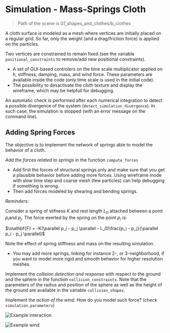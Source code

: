 # Simulation - Mass-Springs Cloth

> Path of the scene is 07_shapes_and_clothes/b_clothes


A cloth surface is modeled as a mesh where vertices are initially placed on a regular grid.
So far, only the weight (and a drag/friction force) is applied on the particles.

Two vertices are constrained to remain fixed (see the variable `positional_constraints` to remove/add new positional constraints).

- A set of GUI-based controlers on the time scale multiplicator applied on $h$, stiffness, damping, mass, and wind force. These parameters are available inside the code (only time scale is used in the initial code).
- The possibility to desactivate the cloth texture and display the wireframe, which may be helpfull for debugging.

An automatic check is performed after each numerical integration to detect a possible divergence of the system (`detect_simulation_divergence`). In such case, the simulation is stopped (with an error message on the command line).

## Adding Spring Forces

The objective is to implement the network of springs able to model the behavior of a cloth.

*Add the forces related to springs* in the function `compute_forces`
- Add first the forces of structural springs only and make sure that you get a plausible behavior before adding more forces. Using wireframe mode with slow time step and coarse mesh (few particles) can help debugging if something is wrong.
- Then add forces modeled by shearing and bending springs.

*Reminders*:

Consider a spring of stifness $K$ and rest length $L_0$​ attached between a point $p_i$​ and $p_j$​. The force exerted by the spring on the point $p_i$​ is:

$\mathbf{F} = -K(\parallel p_i - p_j \parallel - L_0)\frac{p_i - p_j}{\parallel p_i - p_j \parallel}$

Note the effect of spring stiffness and mass on the resulting simulation.
- You may add more springs, linking for instance 2-, or 3-neighborhood, if you want to model more rigid and smooth behavior for higher resolution meshes.

Implement the *collision detection and response* with respect to the ground and the sphere in the function `collision_constraints`. Note that the parameters of the radius and position of the sphere as well as the height of the ground are available in the variable `collision_shapes`.

Implement the *action of the wind*. How do you model such force? (check `simulation.parameters`)

![Example interaction](solinteraction.gif)

![Example wind](solwind.gif)